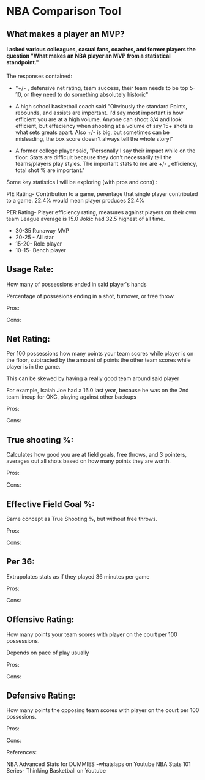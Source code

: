 # NBA Comparison Tool
## What makes a player an MVP?





####  I asked various colleagues, casual fans, coaches, and former players the question "What makes an NBA player an MVP from a statistical standpoint." 
The responses contained: 
* "+/- , defensive net rating, team success, their team needs to be top 5-10, or they need to do something absolutely historic"

* A high school basketball coach said "Obviously the standard Points, rebounds, and assists are important. I'd say most important is how efficient you are at a high volume. 
Anyone can shoot 3/4 and look efficient, but effeciency when shooting at a volume of say 15+ shots is what sets greats apart. Also +/- is big, but sometimes can be misleading, the box score doesn't always tell the whole story!"

* A former college player said, "Personally I say their impact while on the floor. Stats are difficult because they don't necessarily tell the teams/players play styles. The important stats to me are +/- , efficiency, total shot % are important."





Some key statistics I will be exploring (with pros and cons) :

PIE Rating- Contribution to a game, perentage that single player contributed to a game.
22.4% would mean player produces 22.4%

PER Rating- Player efficiency rating, measures against players on their own team
League average is 15.0
Jokic had 32.5 highest of all time. 
* 30-35 Runaway MVP 
* 20-25 - All star
* 15-20- Role player
* 10-15- Bench player

## Usage Rate: 

How many of possessions ended in said player's hands

Percentage of possesions ending in a shot, turnover, or free throw. 

Pros:

Cons:


## Net Rating: 

Per 100 possessions how many points your team scores while player is on the floor, subtracted by the amount of points the other team scores while player is in the game. 

This can be skewed by having a really good team around said player 

For example, Isaiah Joe had a 16.0 last year, because he was on the 2nd team lineup for OKC, playing against other backups

Pros:

Cons:


## True shooting %: 

Calculates how good you are at field goals, free throws, and 3 pointers, averages out all shots based on how many points they are worth. 

Pros:

Cons:


## Effective Field Goal %: 

Same concept as True Shooting %, but without free throws. 

Pros:

Cons:


## Per 36: 

Extrapolates stats as if they played 36 minutes per game

Pros:

Cons:


## Offensive Rating: 

How many points your team scores with player on the court per 100 possessions. 

Depends on pace of play usually

Pros:

Cons:


## Defensive Rating: 

How many points the opposing team scores with player on the court per 100 possesions. 

Pros:

Cons:















References: 

NBA Advanced Stats for DUMMIES -whatslaps on Youtube
NBA Stats 101 Series- Thinking Basketball on Youtube

